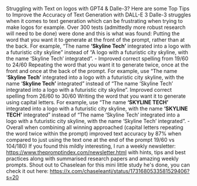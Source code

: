 



Struggling with Text on logos with GPT4 & Dalle-3?
Here are some Top Tips to Improve the Accuracy of Text Generation with DALL-E 3
Dalle-3 struggles when it comes to text generation which can be frustrating when trying to make logos for example. Over 300 tests (admittedly more robust research will need to be done) were done and this is what was found:
Putting the word that you want it to generate at the front of the prompt, rather than at the back. For example, “The name **‘Skyline Tech’** integrated into a logo with a futuristic city skyline” instead of “A logo with a futuristic city skyline, with the name ‘Skyline Tech’ integrated”. - Improved correct spelling from 19/60 to 24/60
Repeating the word that you want it to generate twice, once at the front and once at the back of the prompt. For example, use “The name ‘**Skyline Tech’** integrated into a logo with a futuristic city skyline, with the name ‘**Skyline Tech’** integrated” instead of “The name ‘Skyline Tech’ integrated into a logo with a futuristic city skyline”.  Improved correct spelling from 26/60 to 30/60
Writing the word that you want it to generate using capital letters. For example, use “The name **‘SKYLINE TECH’** integrated into a logo with a futuristic city skyline, with the name **‘SKYLINE TECH’** integrated” instead of “The name ‘Skyline Tech’ integrated into a logo with a futuristic city skyline, with the name ‘Skyline Tech’ integrated”. -
Overall when combining all winning approached (capital letters repeating the word twice within the prompt) improved text accuracy by 87% when compared to just using the text one at the end of the prompt 19/60 vs  104/180)
If you found this mildly interesting, I run a weekly newsletter: https://www.thepromptindex.com/newsletter.html with hints, tips and best practices along with summarised research papers and amazing weekly prompts.
Shout out to Chaselean for this mini little study he's done, you can check it out here: https://x.com/chaseleantj/status/1731680533581529406?s=20
